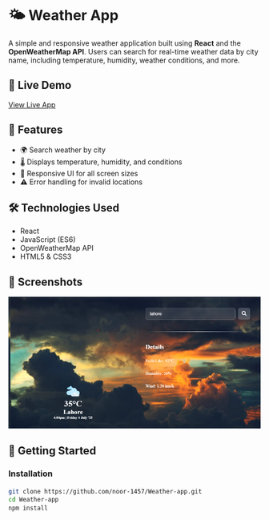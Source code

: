 ﻿# 🌤️ Weather App

A simple and responsive weather application built using **React** and the **OpenWeatherMap API**. Users can search for real-time weather data by city name, including temperature, humidity, weather conditions, and more.

## 🚀 Live Demo
[View Live App](https://your-deployment-link.netlify.app) <!-- Replace with your actual deployment link -->

## 🔧 Features
- 🌍 Search weather by city
- 🌡️ Displays temperature, humidity, and conditions
- 🎨 Responsive UI for all screen sizes
- ⚠️ Error handling for invalid locations

## 🛠️ Technologies Used
- React
- JavaScript (ES6)
- OpenWeatherMap API
- HTML5 & CSS3

## 📸 Screenshots
<!-- Add a screenshot or demo GIF -->
![App Screenshot](./screenshot.png)

## 🧪 Getting Started

### Installation

```bash
git clone https://github.com/noor-1457/Weather-app.git
cd Weather-app
npm install

